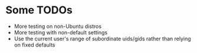 # Some TODOs

  * More testing on non-Ubuntu distros
  * More testing with non-default settings
  * Use the current user's range of subordinate uids/gids rather than relying on fixed defaults
